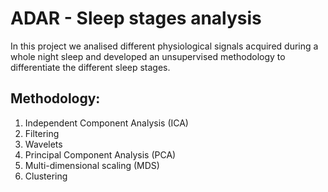 # ADAR - Sleep stages analysis

In this project we analised different physiological signals acquired during a whole night sleep and developed an unsupervised methodology to differentiate the different sleep stages.

## Methodology:
1. Independent Component Analysis (ICA)
2. Filtering
3. Wavelets
4. Principal Component Analysis (PCA)
5. Multi-dimensional scaling (MDS)
6. Clustering
